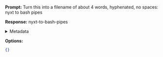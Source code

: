 **Prompt:**
Turn this into a filename of about 4 words, hyphenated, no spaces: nyxt to bash pipes

**Response:**
nyxt-to-bash-pipes

<details><summary>Metadata</summary>

- Duration: 1923 ms
- Datetime: 2023-10-14T11:08:30.540399
- Model: gpt-3.5-turbo-0613

</details>

**Options:**
```json
{}
```

